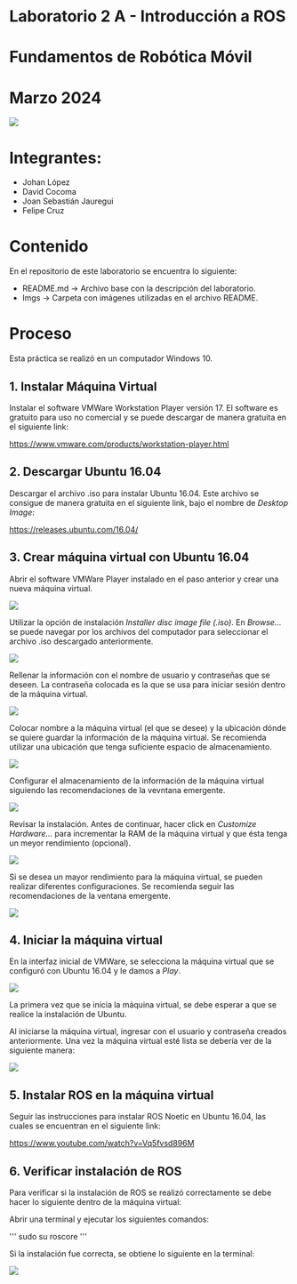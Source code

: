 # Laboratorio 2 A - Introducción a ROS
# Fundamentos de Robótica Móvil
# Marzo 2024
![](./Imgs/ESCUDO.png)

# Integrantes:
- Johan López
- David Cocoma
- Joan Sebastián Jauregui
- Felipe Cruz

# Contenido
En el repositorio de este laboratorio se encuentra lo siguiente:
- README.md -> Archivo base con la descripción del laboratorio.
- Imgs -> Carpeta con imágenes utilizadas en el archivo README.

# Proceso
Esta práctica se realizó en un computador Windows 10.

## 1. Instalar Máquina Virtual
Instalar el software VMWare Workstation Player versión 17. El software es gratuito para uso no comercial y se puede descargar de manera gratuita en el siguiente link:

https://www.vmware.com/products/workstation-player.html

## 2. Descargar Ubuntu 16.04
Descargar el archivo .iso para instalar Ubuntu 16.04. Este archivo se consigue de manera gratuita en el siguiente link, bajo el nombre de *Desktop Image*:

https://releases.ubuntu.com/16.04/

## 3. Crear máquina virtual con Ubuntu 16.04
Abrir el software VMWare Player instalado en el paso anterior y crear una nueva máquina virtual.

![](./Imgs/Paso3.1.jpg)

Utilizar la opción de instalación *Installer disc image file (.iso)*. En *Browse...* se puede navegar por los archivos del computador para seleccionar el archivo .iso descargado anteriormente.

![](./Imgs/Paso3.2.jpg)

Rellenar la información con el nombre de usuario y contraseñas que se deseen. La contraseña colocada es la que se usa para iniciar sesión dentro de la máquina virtual.

![](./Imgs/Paso3.3.jpg)

Colocar nombre a la máquina virtual (el que se desee) y la ubicación dónde se quiere guardar la información de la máquina virtual. Se recomienda utilizar una ubicación que tenga suficiente espacio de almacenamiento.

![](./Imgs/Paso3.4.jpg)

Configurar el almacenamiento de la información de la máquina virtual siguiendo las recomendaciones de la vevntana emergente.

![](./Imgs/Paso3.5.jpg)

Revisar la instalación. Antes de continuar, hacer click en *Customize Hardware...* para incrementar la RAM de la máquina virtual y que ésta tenga un meyor rendimiento (opcional).

![](./Imgs/Paso3.6.jpg)

Si se desea un mayor rendimiento para la máquina virtual, se pueden realizar diferentes configuraciones. Se recomienda seguir las recomendaciones de la ventana emergente.

![](./Imgs/Paso3.7.jpg)

## 4. Iniciar la máquina virtual
En la interfaz inicial de VMWare, se selecciona la máquina virtual que se configuró con Ubuntu 16.04 y le damos a *Play*.

![](./Imgs/Paso4.1.jpg)

La primera vez que se inicia la máquina virtual, se debe esperar a que se realice la instalación de Ubuntu.

Al iniciarse la máquina virtual, ingresar con el usuario y contraseña creados anteriormente. Una vez la máquina virtual esté lista se debería ver de la siguiente manera:

![](./Imgs/Paso4.2.jpg)

## 5. Instalar ROS en la máquina virtual
Seguir las instrucciones para instalar ROS Noetic en Ubuntu 16.04, las cuales se encuentran en el siguiente link:

https://www.youtube.com/watch?v=Vq5fvsd896M

## 6. Verificar instalación de ROS
Para verificar si la instalación de ROS se realizó correctamente se debe hacer lo siguiente dentro de la máquina virtual:

Abrir una terminal y ejecutar los siguientes comandos:

'''
sudo su
roscore
'''

Si la instalación fue correcta, se obtiene lo siguiente en la terminal:

![](./Imgs/Paso6.1.jpg)
